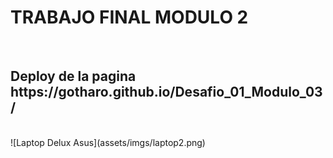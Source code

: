 <h1> TRABAJO FINAL MODULO 2</h1>
<br> 
<h2> Deploy de la pagina https://gotharo.github.io/Desafio_01_Modulo_03/</h2>
<br>
![Laptop Delux Asus](assets/imgs/laptop2.png)


